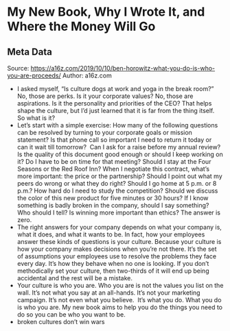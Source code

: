 # My New Book, Why I Wrote It, and Where the Money Will Go

## Meta Data

Source:  https://a16z.com/2019/10/10/ben-horowitz-what-you-do-is-who-you-are-proceeds/ 
Author: a16z.com

- I asked myself, “Is culture dogs at work and yoga in the break room?” No, those are perks. Is it your corporate values? No, those are aspirations. Is it the personality and priorities of the CEO? That helps shape the culture, but I’d just learned that it is far from the thing itself. So what is it? 
- Let’s start with a simple exercise: How many of the following questions can be resolved by turning to your corporate goals or mission statement?
  Is that phone call so important I need to return it today or can it wait till tomorrow? 
  Can I ask for a raise before my annual review?
  Is the quality of this document good enough or should I keep working on it?
  Do I have to be on time for that meeting?
  Should I stay at the Four Seasons or the Red Roof Inn?
  When I negotiate this contract, what’s more important: the price or the partnership?
  Should I point out what my peers do wrong or what they do right?
  Should I go home at 5 p.m. or 8 p.m.?
  How hard do I need to study the competition?
  Should we discuss the color of this new product for five minutes or 30 hours?
  If I know something is badly broken in the company, should I say something? Who should I tell?
  Is winning more important than ethics?
  The answer is zero. 
- The right answers for your company depends on what your company is, what it does, and what it wants to be. In fact, how your employees answer these kinds of questions is your culture. Because your culture is how your company makes decisions when you’re not there. It’s the set of assumptions your employees use to resolve the problems they face every day. It’s how they behave when no one is looking. If you don’t methodically set your culture, then two-thirds of it will end up being accidental and the rest will be a mistake.
- Your culture is who you are. Who you are is not the values you list on the wall. It’s not what you say at an all-hands. It’s not your marketing campaign. It’s not even what you believe. 
  It’s what you do. What you do is who you are. My new book aims to help you do the things you need to do so you can be who you want to be.
- broken cultures don’t win wars
